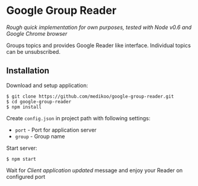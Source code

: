 # Google Group Reader

_Rough quick implementation for own purposes, tested with Node v0.6 and Google Chrome browser_

Groups topics and provides Google Reader like interface.
Individual topics can be unsubscribed.

## Installation

Download and setup application:

	$ git clone https://github.com/medikoo/google-group-reader.git
	$ cd google-group-reader
	$ npm install

Create `config.json` in project path with following settings:

* `port` - Port for application server
* `group` - Group name

Start server:

	$ npm start

Wait for _Client application updated_ message and enjoy your Reader on configured port
